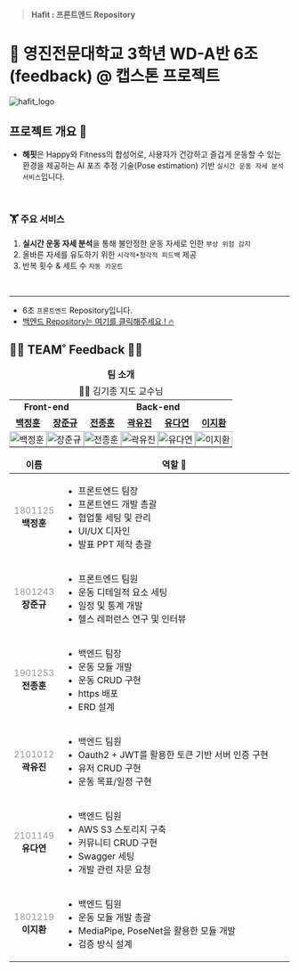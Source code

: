 > #### Hafit : 프론트엔드 Repository

# 👋 영진전문대학교 3학년 WD-A반 6조(feedback) @ 캡스톤 프로젝트

![hafit_logo](https://github.com/Team-HAFIT/HAFIT-Client/assets/103083251/6077c313-5d90-437c-8b62-e09cce3e8d0f)

## 프로젝트 개요 👀

- **해핏**은 Happy와 Fitness의 합성어로, 사용자가 건강하고 즐겁게 운동할 수 있는 환경을 제공하는 AI 포즈 추정 기술(Pose estimation) 기반 `실시간 운동 자세 분석 서비스`입니다.

<br />

### 🏋️ 주요 서비스

1. **실시간 운동 자세 분석**을 통해 불안정한 운동 자세로 인한 `부상 위험 감지`
2. 올바른 자세를 유도하기 위한 `시각적•청각적 피드백` 제공
3. 반복 횟수 & 세트 수 `자동 카운트`

<br />

---

- 6조 `프론트엔드` Repository입니다.
- [백엔드 Repository는 여기를 클릭해주세요 ! 🔥](https://github.com/Team-HAFIT/HAFIT-Server)
  <br />

## 👨‍💻 TEAM˚ Feedback 👩‍💻

<table width="100%">
   <thead>
      <tr align="center">
         <td colspan = "6">
            <span><b>팀 소개</b></span>
         </td>
      </tr>
       <tr align="center">
           <td colspan = "6">
               👨‍🏫 김기종 지도 교수님
           </td>
      </tr>
   </thead>
   <tbody>
       <tr>
           <td align="center" colspan = "2"><b>Front-end</b></td>
           <td align="center" colspan = "4"><b>Back-end</b></td>
       </tr>
       <tr>
           <td align="center"><a href="https://github.com/baegjhoon"><b>백정훈</b></a></td>
           <td align="center"><a href="https://github.com/jjun9"><b>장준규</b></a></td>
           <td align="center"><a href="https://github.com/WDJJH"><b>전종훈</b></a></td>
           <td align="center"><a href="https://github.com/ooyniz"><b>곽유진</b></a></td>
           <td align="center"><a href="https://github.com/da-pri"><b>유다연</b></a></td>
           <td align="center"><a href="https://github.com/LJH-3410"><b>이지환</b></a></td>
       </tr>
       <tr>
            <td width="16%" style="padding:0;">
                <a href="https://github.com/baegjhoon">
                    <img src="https://avatars.githubusercontent.com/u/103083251?v=4" width="100%" alt="백정훈">
                </a>
            </td>
            <td width="16%" style="padding:0;">
                <a href="https://github.com/jjun9">
                    <img src="https://avatars.githubusercontent.com/u/103375871?v=4" width="100%" alt="장준규">
                </a>
            </td>
            <td width="16%" style="padding:0;">
                <a href="https://github.com/WDJJH">
                    <img src="https://avatars.githubusercontent.com/u/103156018?v=4" width="100%" alt="전종훈">
                </a>
            </td>
            <td width="16%" style="padding:0;">
                <a href="https://github.com/ooyniz">
                    <img src="https://avatars.githubusercontent.com/u/102000749?v=4" width="100%" alt="곽유진">
                </a>
            </td>
            <td width="16%" style="padding:0;">
                <a href="https://github.com/da-pri">
                    <img src="https://avatars.githubusercontent.com/u/102639884?v=4" width="100%" alt="유다연">
                </a>
            </td>
            <td width="16%" style="padding:0;">
                <a href="https://github.com/LJH-3410">
                    <img src="https://avatars.githubusercontent.com/u/103081988?v=4" width="100%" alt="이지환">
                </a>
            </td>
       </tr>
   </tbody>
</table>

<table width="100%">
    <thead>
        <tr align="center">
            <td width="10%">
                <span><b>이름</b></span>
            </td>
            <td width="90%">
                <span><b>역할 🌱</b></span>
            </td>
        </tr>
    </thead>
    <tbody>
         <tr>
            <td align="center"><span style="color:#999999;">1801125</span><br /><b>백정훈</b></td>
            <td align="left">
                <ul>
                    <li>프론트엔드 팀장</li>
                    <li>프론트엔드 개발 총괄</li>
                    <li>협업툴 세팅 및 관리</li>
                    <li>UI/UX 디자인</li>
                    <li>발표 PPT 제작 총괄</li>
                </ul>
            </td>
         </tr>
         <tr>
            <td align="center"><span style="color:#999999;">1801243</span><br /><b>장준규</b></td>
            <td align="left">
                <ul>
                    <li>프론트엔드 팀원</li>
                    <li>운동 디테일적 요소 세팅</li>
                    <li>일정 및 통계 개발</li>
                    <li>헬스 레퍼런스 연구 및 인터뷰</li>
                </ul>
            </td>
         </tr>
         <tr>
            <td align="center"><span style="color:#999999;">1901253</span><br /><b>전종훈</b></td>
            <td align="left">
                <ul>
                    <li>백엔드 팀장</li>
                    <li>운동 모듈 개발</li>
                    <li>운동 CRUD 구현</li>
                    <li>https 배포</li>
                    <li>ERD 설계</li>
                </ul>
            </td>
         </tr>
         <tr>
            <td align="center"><span style="color:#999999;">2101012</span><br /><b>곽유진</b></td>
            <td align="left">
                <ul>
                    <li>백엔드 팀원</li>
                    <li>Oauth2 + JWT를 활용한 토큰 기반 서버 인증 구현</li>
                    <li>유저 CRUD 구현</li>
                    <li>운동 목표/일정 구현</li>
                </ul>
            </td>
         </tr>
         <tr>
            <td align="center"><span style="color:#999999;">2101149</span><br /><b>유다연</b></td>
            <td align="left">
                <ul>
                    <li>백엔드 팀원</li>
                    <li>AWS S3 스토리지 구축</li>
                    <li>커뮤니티 CRUD 구현</li>
                    <li>Swagger 세팅</li>
                    <li>개발 관련 자문 요청</li>
                </ul>
            </td>
         </tr>
         <tr>
            <td align="center"><span style="color:#999999;">1801219</span><br /><b>이지환</b></td>
            <td align="left">
                <ul>
                    <li>백엔드 팀원</li>
                    <li>운동 모듈 개발 총괄</li>
                    <li>MediaPipe, PoseNet을 활용한 모듈 개발</li>
                    <li>검증 방식 설계</li>
                </ul>
            </td>
         </tr>
    </tbody>
</table>
